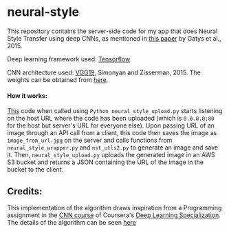 # neural-style
This repository contains the server-side code for my app that does Neural Style Transfer using deep CNNs, as mentioned in [this paper](https://arxiv.org/pdf/1508.06576.pdf) by Gatys et al., 2015.

Deep learning framework used: [Tensorflow](https://www.tensorflow.org)

CNN architecture used: [VGG19](https://arxiv.org/pdf/1409.1556.pdf), Simonyan and Zisserman, 2015. The weights can be obtained from [here](http://www.vlfeat.org/matconvnet/pretrained/).

#### How it works:
[This](https://github.com/piyush-kgp/neural-style/blob/master/neural_style_upload.py) code when called using <code>Python neural_style_upload.py</code> starts listening on the host URL where the code has been uploaded (which is <code>0.0.0.0:80</code> for the host but server's URL for everyone else). Upon passing URL of an image through an API call from a client, this code then saves the image as <code>image_from_url.jpg</code> on the server and calls functions from <code>neural_style_wrapper.py</code> and <code>nst_utls2.py</code> to generate an image and save it. Then, <code>neural_style_upload.py</code> uploads the generated image in an AWS S3 bucket and returns a JSON containing the URL of the image in the bucket to the client.

## Credits:
This implementation of the algorithm draws inspiration from a Programming assignment in the [CNN course](https://www.coursera.org/learn/convolutional-neural-networks/) of Coursera's [Deep Learning Specialization](https://www.coursera.org/specialization/deeplearning.ai). The details of the algorithm can be seen [here](https://github.com/piyush-kgp/deep_learning_coursera/blob/master/Convolutional%20Neural%20Networks/Neural%20Style%20Transfer/Art%20Generation%20with%20Neural%20Style%20Transfer%20-%20v1.ipynb)
